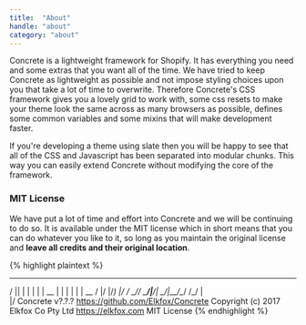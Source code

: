 ```yaml
---
title:  "About"
handle: "about"
category: "about"
---
```

Concrete is a lightweight framework for Shopify. It has everything you need and some extras that you want all of the time. We have tried to keep Concrete as lightweight as possible and not impose styling choices upon you that take a lot of time to overwrite. Therefore Concrete's CSS framework gives you a lovely grid to work with, some css resets to make your theme look the same across as many browsers as possible, defines some common variables and some mixins that will make development faster.

If you're developing a theme using slate then you will be happy to see that all of the CSS and Javascript has been separated into modular chunks. This way you can easily extend Concrete without modifying the core of the framework.

### MIT License

We have put a lot of time and effort into Concrete and we will be continuing to do so. It is available under the MIT license which in short means that you can do whatever you like to it, so long as you maintain the original license and **leave all credits and their original location**.

{% highlight plaintext %}
 ___  _   _    _
/   || | | |  | |
\__  | | | |  | |  __
/    |/  |/_) |/  /  \_/\/
\___/|__/| \_/|__/\__/  /\_/
              |\
              |/
Concrete v?.?.?
https://github.com/Elkfox/Concrete
Copyright (c) 2017 Elkfox Co Pty Ltd
https://elkfox.com
MIT License
{% endhighlight %}
